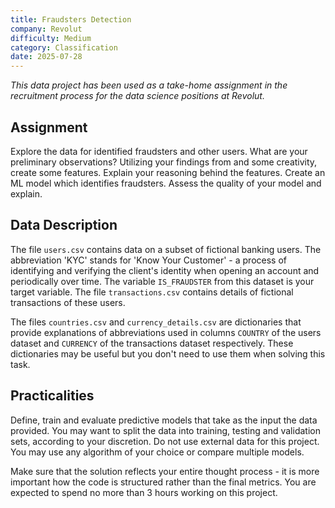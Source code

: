 ```yaml
---
title: Fraudsters Detection
company: Revolut
difficulty: Medium
category: Classification
date: 2025-07-28
---
```

_This data project has been used as a take-home assignment in the recruitment process for the data science positions at Revolut._

## Assignment

Explore the data for identified fraudsters and other users. What are your preliminary observations? Utilizing your findings from and some creativity, create some features. Explain your reasoning behind the features. Create an ML model which identifies fraudsters. Assess the quality of your model and explain.

## Data Description

The file `users.csv` contains data on a subset of fictional banking users. The abbreviation 'KYC' stands for 'Know Your Customer' - a process of identifying and verifying the client's identity when opening an account and periodically over time. The variable `IS_FRAUDSTER` from this dataset is your target variable. The file `transactions.csv` contains details of fictional transactions of these users.

The files `countries.csv` and `currency_details.csv` are dictionaries that provide explanations of abbreviations used in columns `COUNTRY` of the users dataset and `CURRENCY` of the transactions dataset respectively. These dictionaries may be useful but you don't need to use them when solving this task.

## Practicalities

Define, train and evaluate predictive models that take as the input the data provided. You may want to split the data into training, testing and validation sets, according to your discretion. Do not use external data for this project. You may use any algorithm of your choice or compare multiple models.

Make sure that the solution reflects your entire thought process - it is more important how the code is structured rather than the final metrics. You are expected to spend no more than 3 hours working on this project.
